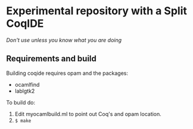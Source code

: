 # Experimental repository with a Split CoqIDE

*Don't use unless you know what you are doing*

## Requirements and build

Building coqide requires opam and the packages:

- ocamlfind
- lablgtk2

To build do:

1. Edit myocamlbuild.ml to point out Coq's and opam location.
2. `$ make`


